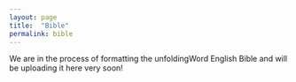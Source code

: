 ```yaml
---
layout: page
title:  "Bible"
permalink: bible
---
```


We are in the process of formatting the unfoldingWord English Bible and will be uploading it here very soon!

